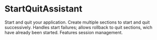 # StartQuitAssistant
Start and quit your application.
Create multiple sections to start and quit successively.
Handles start failures; allows rollback to quit sections, wich have already been started.
Features session management.
